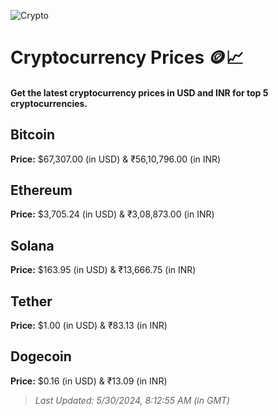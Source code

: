 
![Crypto](https://www.techguide.com.au/wp-content/uploads/2020/11/crypto3.jpeg)

# Cryptocurrency Prices 🪙📈

#### Get the latest cryptocurrency prices in USD and INR for top 5 cryptocurrencies.

## Bitcoin

**Price:** $67,307.00 (in USD) & ₹56,10,796.00 (in INR)

## Ethereum

**Price:** $3,705.24 (in USD) & ₹3,08,873.00 (in INR)

## Solana

**Price:** $163.95 (in USD) & ₹13,666.75 (in INR)

## Tether

**Price:** $1.00 (in USD) & ₹83.13 (in INR)

## Dogecoin

**Price:** $0.16 (in USD) & ₹13.09 (in INR)

> _Last Updated: 5/30/2024, 8:12:55 AM (in GMT)_
